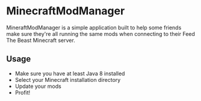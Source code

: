 # MinecraftModManager
MineraftModManager is a simple application built to help some friends make sure they're all running the same mods when connecting to their Feed The Beast Minecraft server.

## Usage
* Make sure you have at least Java 8 installed
* Select your Minecraft installation directory
* Update your mods
* Profit!
